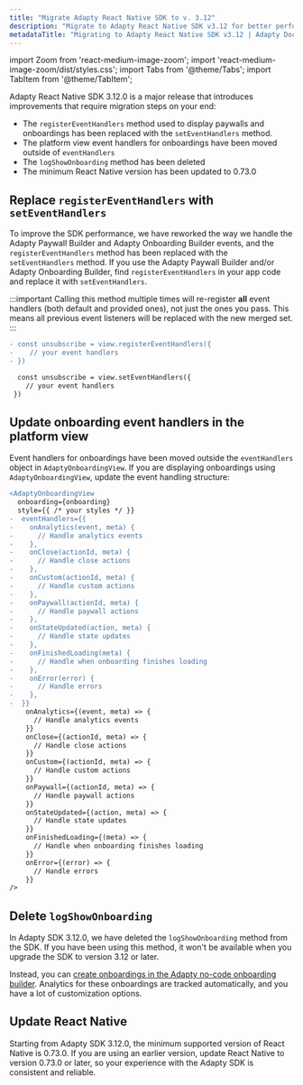 ```yaml
---
title: "Migrate Adapty React Native SDK to v. 3.12"
description: "Migrate to Adapty React Native SDK v3.12 for better performance and new monetization features."
metadataTitle: "Migrating to Adapty React Native SDK v3.12 | Adapty Docs"
---
```


import Zoom from 'react-medium-image-zoom';
import 'react-medium-image-zoom/dist/styles.css';
import Tabs from '@theme/Tabs';
import TabItem from '@theme/TabItem'; 

Adapty React Native SDK 3.12.0 is a major release that introduces improvements that require migration steps on your end:

- The `registerEventHandlers` method used to display paywalls and onboardings has been replaced with the `setEventHandlers` method.
- The platform view event handlers for onboardings have been moved outside of `eventHandlers`
- The `logShowOnboarding` method has been deleted
- The minimum React Native version has been updated to 0.73.0

## Replace `registerEventHandlers` with `setEventHandlers`

To improve the SDK performance, we have reworked the way we handle the Adapty Paywall Builder and Adapty Onboarding Builder events, and the `registerEventHandlers` method has been replaced with the `setEventHandlers` method.
If you use the Adapty Paywall Builder and/or Adapty Onboarding Builder, find `registerEventHandlers` in your app code and replace it with `setEventHandlers`.

:::important
Calling this method multiple times will re-register **all** event handlers (both default and provided ones), not just the ones you pass. This means all previous event listeners will be replaced with the new merged set.
:::

```diff showLineNumbers 
- const unsubscribe = view.registerEventHandlers({
-    // your event handlers
- })

  const unsubscribe = view.setEventHandlers({
    // your event handlers
 })
``` 

## Update onboarding event handlers in the platform view

Event handlers for onboardings have been moved outside the `eventHandlers` object in `AdaptyOnboardingView`. If you are displaying onboardings using `AdaptyOnboardingView`, update the event handling structure:

```diff showLineNumbers
<AdaptyOnboardingView
  onboarding={onboarding}
  style={{ /* your styles */ }}
-  eventHandlers={{
-    onAnalytics(event, meta) { 
-      // Handle analytics events
-    },
-    onClose(actionId, meta) { 
-      // Handle close actions
-    },
-    onCustom(actionId, meta) { 
-      // Handle custom actions
-    },
-    onPaywall(actionId, meta) { 
-      // Handle paywall actions
-    },
-    onStateUpdated(action, meta) { 
-      // Handle state updates
-    },
-    onFinishedLoading(meta) { 
-      // Handle when onboarding finishes loading
-    },
-    onError(error) { 
-      // Handle errors
-    },
-  }}
    onAnalytics={(event, meta) => {
      // Handle analytics events
    }}
    onClose={(actionId, meta) => {
      // Handle close actions
    }}
    onCustom={(actionId, meta) => {
      // Handle custom actions
    }}
    onPaywall={(actionId, meta) => {
      // Handle paywall actions
    }}
    onStateUpdated={(action, meta) => {
      // Handle state updates
    }}
    onFinishedLoading={(meta) => {
      // Handle when onboarding finishes loading
    }}
    onError={(error) => {
      // Handle errors
    }}
/>
```

## Delete `logShowOnboarding`

In Adapty SDK 3.12.0, we have deleted the `logShowOnboarding` method from the SDK.
If you have been using this method, it won't be available when you upgrade the SDK to version 3.12 or later.

Instead, you can [create onboardings in the Adapty no-code onboarding builder](onboardings.md). Analytics for these onboardings are tracked automatically, and you have a lot of customization options.

## Update React Native

Starting from Adapty SDK 3.12.0, the minimum supported version of React Native is 0.73.0. If you are using an earlier version, update React Native to version 0.73.0 or later, so your experience with the Adapty SDK is consistent and reliable.